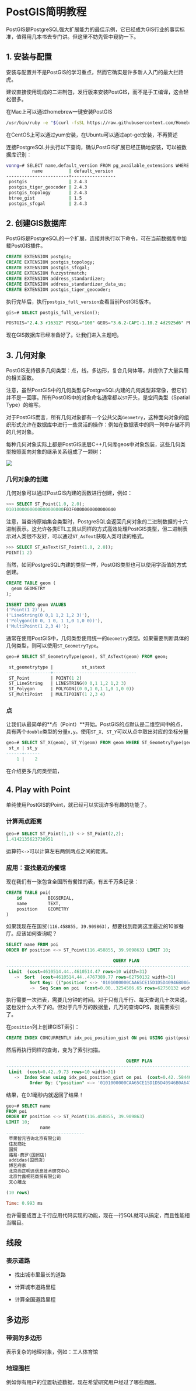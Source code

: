 # PostGIS简明教程

PostGIS是PostgreSQL强大扩展能力的最佳示例，它已经成为GIS行业的事实标准，值得用几本书去专门讲。但这里不妨先管中窥豹一下。

## 1. 安装与配置

安装与配置并不是PostGIS的学习重点，然而它确实是许多新人入门的最大拦路虎。

建议直接使用现成的二进制包，发行版来安装PostGIS，而不是手工编译，这会轻松很多。

在Mac上可以通过homebrew一键安装PostGIS

```bash
/usr/bin/ruby -e "$(curl -fsSL https://raw.githubusercontent.com/Homebrew/install/master/install)"
```

在CentOS上可以通过yum安装，在Ubuntu可以通过apt-get安装，不再赘述

连接PostgreSQL并执行以下查询，确认PostGIS扩展已经正确地安装，可以被数据库识别：

```bash
vonng=# SELECT name,default_version FROM pg_available_extensions WHERE name ~ 'gis';
          name          | default_version
------------------------+-----------------
 postgis                | 2.4.3
 postgis_tiger_geocoder | 2.4.3
 postgis_topology       | 2.4.3
 btree_gist             | 1.5
 postgis_sfcgal         | 2.4.3
```



## 2. 创建GIS数据库

PostGIS是PostgreSQL的一个扩展，连接并执行以下命令，可在当前数据库中加载PostGIS插件。

```sql
CREATE EXTENSION postgis;
CREATE EXTENSION postgis_topology;
CREATE EXTENSION postgis_sfcgal;
CREATE EXTENSION fuzzystrmatch;
CREATE EXTENSION address_standardizer;
CREATE EXTENSION address_standardizer_data_us;
CREATE EXTENSION postgis_tiger_geocoder;
```

执行完毕后，执行`postgis_full_version`查看当前PostGIS版本。

```sql
gis=# SELECT postgis_full_version();

POSTGIS="2.4.3 r16312" PGSQL="100" GEOS="3.6.2-CAPI-1.10.2 4d2925d6" PROJ="Rel. 4.9.3, 15 August 2016" GDAL="GDAL 1.11.5, released 2016/07/01" LIBXML="2.9.7" LIBJSON="0.12.1" RASTER
```

现在GIS数据库已经准备好了。让我们进入主题吧。

## 3. 几何对象

PostGIS支持很多几何类型：点，线，多边形，复合几何体等，并提供了大量实用的相关函数。

注意，虽然PostGIS中的几何类型与PostgreSQL内建的几何类型非常像，但它们并不是一回事。所有PostGIS中的对象命名通常都以`ST`开头，是空间类型（Spatial Type）的缩写。

对于PostGIS而言，所有几何对象都有一个公共父类`Geometry`，这种面向对象的组织形式允许在数据库中进行一些灵活的操作：例如在数据表中的同一列中存储不同的几何对象。

每种几何对象实际上都是PostGIS底层C++几何库geos中对象包装，这些几何类型按照面向对象的继承关系组成了一颗树：

![](img/gis-type.png)



### 几何对象的创建

几何对象可以通过PostGIS内建的函数进行创建，例如：

```sql
>>> SELECT ST_Point(1.0, 2.0);
0101000000000000000000F03F0000000000000040
```

注意，当查询原始集合类型时，PostgreSQL会返回几何对象的二进制数据的十六进制表示。这允许各类ETL工具以同样的方式高效处理PostGIS类型，但二进制表示对人类很不友好，可以通过`ST_AsText`获取人类可读的格式。

```sql
>>> SELECT ST_AsText(ST_Point(1.0, 2.0));
POINT(1 2)
```

当然，如同PostgreSQL内建的类型一样，PostGIS类型也可以使用字面值的方式创建。

```SQL
CREATE TABLE geom (
  geom GEOMETRY
);

INSERT INTO geom VALUES 
('Point(1 2)'), 
('LineString(0 0,1 1,2 1,2 3)'),
('Polygon((0 0, 1 0, 1 1,0 1,0 0))'),
('MultiPoint(1 2,3 4)');
```

通常在使用PostGIS中，几何类型使用统一的`Geometry`类型。如果需要判断具体的几何类型，则可以使用`ST_GeometryType`。

```sql
geo=# SELECT ST_GeometryType(geom), ST_AsText(geom) FROM geom;

 st_geometrytype |           st_astext
-----------------+--------------------------------
 ST_Point        | POINT(1 2)
 ST_LineString   | LINESTRING(0 0,1 1,2 1,2 3)
 ST_Polygon      | POLYGON((0 0,1 0,1 1,0 1,0 0))
 ST_MultiPoint   | MULTIPOINT(1 2,3 4)
```

### 点

让我们从最简单的**点（Point）**开始。PostGIS的点默认是二维空间中的点，具有两个`double`类型的分量`x,y`。使用`ST_X, ST_Y`可以从点中取出对应的坐标分量

```sql
geo=# SELECT ST_X(geom), ST_Y(geom) FROM geom WHERE ST_GeometryType(geom) = 'ST_Point';
 st_x | st_y
------+------
    1 |    2
```

在介绍更多几何类型前，



## 4. Play with Point

单纯使用PostGIS的Point，就已经可以实现许多有趣的功能了。

### 计算两点距离

```sql
geo=# SELECT ST_Point(1,1) <-> ST_Point(2,2);
1.4142135623730951
```

运算符`<->`可以计算左右两侧两点之间的距离。

### 应用：查找最近的餐馆

现在我们有一张包含全国所有餐馆的表，有五千万条记录：

```sql
CREATE TABLE poi(
	id			BIGSERIAL,
	name		TEXT,
	position 	GEOMETRY
)
```

如果我现在在国贸`(116.458855, 39.909863)`，想要找到距离这里最近的10家餐厅。应该如何查询呢？

```sql
SELECT name FROM poi 
ORDER BY position <-> ST_Point(116.458855, 39.909863) LIMIT 10;
```

```sql
                                         QUERY PLAN
---------------------------------------------------------------------------------------------
 Limit  (cost=4610514.44..4610514.47 rows=10 width=31)
   ->  Sort  (cost=4610514.44..4767389.77 rows=62750132 width=31)
         Sort Key: (("position" <-> '0101000000CAA65CE15D1D5D40946B0A6476F44340'::geometry))
         ->  Seq Scan on poi  (cost=0.00..3254506.65 rows=62750132 width=31)
```

执行需要一次扫表，需要几分钟的时间。对于只有几千行、每天查询几十次来说，这也没什么大不了的。但对于几千万的数据量，几万的查询QPS，就需要索引了。

在`position`列上创建GIST索引：

```sql
CREATE INDEX CONCURRENTLY idx_poi_position_gist ON poi USING gist(position);
```

然后再执行同样的查询，变为了索引扫描。

```sql
                                              QUERY PLAN
------------------------------------------------------------------------------------------------------
 Limit  (cost=0.42..9.73 rows=10 width=31)
   ->  Index Scan using idx_poi_position_gist on poi  (cost=0.42..58440964.86 rows=62750132 width=31)
         Order By: ("position" <-> '0101000000CAA65CE15D1D5D40946B0A6476F44340'::geometry)
```

结果，在0.1毫秒内就返回了结果！

```sql
geo=# SELECT name
FROM poi
ORDER BY position <-> ST_Point(116.458855, 39.909863)
LIMIT 10;
             name
------------------------------
 苹果智元咨询北京有限公司
 住友商社
 国贸
 路易·费罗(国贸店)
 addidas(国贸店)
 博艺府家
 北京尚正明远信息技术研究中心
 北京竹露桐花商贸有限公司
 文心雕龙

(10 rows)

Time: 0.993 ms
```

也许需要成百上千行应用代码实现的功能，现在一行SQL就可以搞定，而且性能相当瞩目。



## 线段

### 表示道路

* 找出城市里最长的道路


* 计算城市道路里程
* 计算全国道路里程




## 多边形

### 带洞的多边形

表示复杂的地理对象，例如：工人体育馆

### 地理围栏

例如你有用户的位置轨迹数据，现在希望研究用户经过了哪些商圈。



